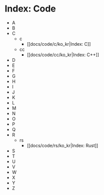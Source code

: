 
# Index: Code

* A
* B
* C
  * c
    * [[docs/code/c/ko_kr|Index: C]]
  * cc
    * [[docs/code/cc/ko_kr|Index: C++]]
* D
* E
* F
* G
* H
* I
* J
* K
* L
* M
* N
* O
* P
* Q
* R
  * rs
    * [[docs/code/rs/ko_kr|Index: Rust]]
* S
* T
* U
* V
* W
* X
* Y
* Z
